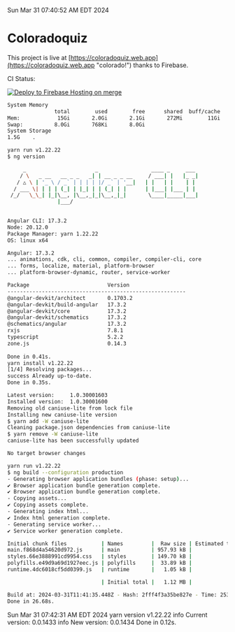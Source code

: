 Sun Mar 31 07:40:52 AM EDT 2024

# Coloradoquiz


This project is live at [https://coloradoquiz.web.app](https://coloradoquiz.web.app "colorado!") thanks to Firebase.

CI Status: 

[![Deploy to Firebase Hosting on merge](https://github.com/teamkushal/coloradoquiz/actions/workflows/firebase-hosting-merge.yml/badge.svg)](https://github.com/teamkushal/coloradoquiz/actions/workflows/firebase-hosting-merge.yml)

```bash
System Memory
               total        used        free      shared  buff/cache   available
Mem:            15Gi       2.0Gi       2.1Gi       272Mi        11Gi        13Gi
Swap:          8.0Gi       768Ki       8.0Gi
System Storage
1.5G	.
```
```bash
yarn run v1.22.22
$ ng version

     _                      _                 ____ _     ___
    / \   _ __   __ _ _   _| | __ _ _ __     / ___| |   |_ _|
   / △ \ | '_ \ / _` | | | | |/ _` | '__|   | |   | |    | |
  / ___ \| | | | (_| | |_| | | (_| | |      | |___| |___ | |
 /_/   \_\_| |_|\__, |\__,_|_|\__,_|_|       \____|_____|___|
                |___/
    

Angular CLI: 17.3.2
Node: 20.12.0
Package Manager: yarn 1.22.22
OS: linux x64

Angular: 17.3.2
... animations, cdk, cli, common, compiler, compiler-cli, core
... forms, localize, material, platform-browser
... platform-browser-dynamic, router, service-worker

Package                         Version
---------------------------------------------------------
@angular-devkit/architect       0.1703.2
@angular-devkit/build-angular   17.3.2
@angular-devkit/core            17.3.2
@angular-devkit/schematics      17.3.2
@schematics/angular             17.3.2
rxjs                            7.8.1
typescript                      5.2.2
zone.js                         0.14.3
    
Done in 0.41s.
yarn install v1.22.22
[1/4] Resolving packages...
success Already up-to-date.
Done in 0.35s.
```
```bash
Latest version:     1.0.30001603
Installed version:  1.0.30001600
Removing old caniuse-lite from lock file
Installing new caniuse-lite version
$ yarn add -W caniuse-lite
Cleaning package.json dependencies from caniuse-lite
$ yarn remove -W caniuse-lite
caniuse-lite has been successfully updated

No target browser changes
```
```bash
yarn run v1.22.22
$ ng build --configuration production
- Generating browser application bundles (phase: setup)...
✔ Browser application bundle generation complete.
✔ Browser application bundle generation complete.
- Copying assets...
✔ Copying assets complete.
- Generating index html...
✔ Index html generation complete.
- Generating service worker...
✔ Service worker generation complete.

Initial chunk files           | Names         |  Raw size | Estimated transfer size
main.f868d4a54620d972.js      | main          | 957.93 kB |               189.74 kB
styles.66e3888991cd9954.css   | styles        | 149.70 kB |                 9.31 kB
polyfills.e49d9a69d1927eec.js | polyfills     |  33.89 kB |                11.01 kB
runtime.4dc6018cf5dd0399.js   | runtime       |   1.05 kB |               595 bytes

                              | Initial total |   1.12 MB |               210.65 kB

Build at: 2024-03-31T11:41:35.448Z - Hash: 2fff4f3a35be827e - Time: 25348ms
Done in 26.68s.
```
Sun Mar 31 07:42:31 AM EDT 2024
yarn version v1.22.22
info Current version: 0.0.1433
info New version: 0.0.1434
Done in 0.12s.
